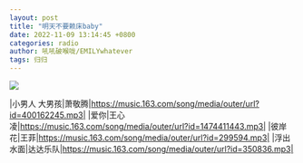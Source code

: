 ```yaml
---
layout: post
title: "明天不要赖床baby"
date: 2022-11-09 13:14:45 +0800
categories: radio
author: 吼吼破喉咙/EMILYwhatever
tags: 归归
---
```

![]({{site.baseurl}}/images/cover_20221109.jpg)

|小男人 大男孩|萧敬腾|https://music.163.com/song/media/outer/url?id=400162245.mp3|
|爱你|王心凌|https://music.163.com/song/media/outer/url?id=1474411443.mp3|
|彼岸花|王菲|https://music.163.com/song/media/outer/url?id=299594.mp3|
|浮出水面|达达乐队|https://music.163.com/song/media/outer/url?id=350836.mp3|

